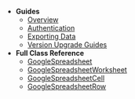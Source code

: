 <!-- docs/_sidebar.md -->

* **Guides**
  * [Overview](/)
  * [Authentication](guides/authentication)
  * [Exporting Data](guides/exports)
  * [Version Upgrade Guides](guides/migration-guide)
* **Full Class Reference**
  * [GoogleSpreadsheet](classes/google-spreadsheet)
  * [GoogleSpreadsheetWorksheet](classes/google-spreadsheet-worksheet)
  * [GoogleSpreadsheetCell](classes/google-spreadsheet-cell)
  * [GoogleSpreadsheetRow](classes/google-spreadsheet-row)